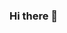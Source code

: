 ### Hi there 👋

<!--
**huybopbi/huybopbi** is a ✨ _special_ ✨ repository because its `README.md` (this file) appears on your GitHub profile.

Here are some ideas to get you started:

- 🔭 I’m currently working on Mirai
- 👯 I’m looking to collaborate on Mirai Team
- 🤔 I’m looking for help with ...
- 📫 How to reach me: ...
- 😄 Pronouns: Huybopbi
- ⚡ Fun fact: Huydz ^^
-->
